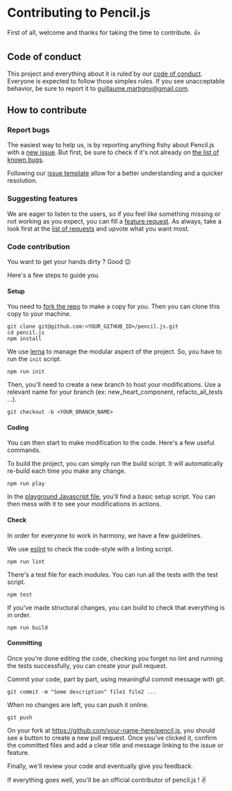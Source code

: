 # Contributing to Pencil.js

First of all, welcome and thanks for taking the time to contribute. :+1:

## Code of conduct

This project and everything about it is ruled by our [code of conduct](code_of_conduct.md).
Everyone is expected to follow those simples rules. If you see unacceptable behavior, be sure to report it to guillaume.martigny@gmail.com.

## How to contribute

### Report bugs

The easiest way to help us, is by reporting anything fishy about Pencil.js with a [new issue](https://github.com/pencil-js/pencil.js/issues/new).
But first, be sure to check if it's not already on [the list of known bugs](https://github.com/pencil-js/pencil.js/issues?q=is%3Aissue+is%3Aopen+label%3Abug).

Following our [issue template](.github/issue_template.md) allow for a better understanding and a quicker resolution.

### Suggesting features

We are eager to listen to the users, so if you feel like something missing or not working as you expect, you can fill a [feature request](https://github.com/pencil-js/pencil.js/issues/new).
As always, take a look first at the [list of requests](https://github.com/pencil-js/pencil.js/issues?q=is%3Aissue+is%3Aopen+label%3Aenhancement+) and upvote what you want most.

### Code contribution

You want to get your hands dirty ? Good :wink:

Here's a few steps to guide you.

#### Setup

You need to [fork the repo](https://help.github.com/articles/fork-a-repo/) to make a copy for you.
Then you can clone this copy to your machine.

    git clone git@github.com:<YOUR_GITHUB_ID>/pencil.js.git
    cd pencil.js
    npm install

We use [lerna](https://lernajs.io/) to manage the modular aspect of the project. So, you have to run the `init` script.

    npm run init

Then, you'll need to create a new branch to host your modifications. Use a relevant name for your branch (ex: new_heart_component, refacto_all_tests ...).

    git checkout -b <YOUR_BRANCH_NAME>

#### Coding

You can then start to make modification to the code. Here's a few useful commands.

To build the project, you can simply run the build script. It will automatically re-build each time you make any change.

    npm run play

In the [playground Javascript file](playground/playground.js), you'll find a basic setup script.
You can then mess with it to see your modifications in actions.

#### Check

In order for everyone to work in harmony, we have a few guidelines.

We use [eslint](https://eslint.org/) to check the code-style with a linting script.

    npm run lint

There's a test file for each modules. You can run all the tests with the test script.

    npm test

If you've made structural changes, you can build to check that everything is in order.

    npm run build

#### Committing

Once you're done editing the code, checking you forget no lint and running the tests successfully, you can create your pull request.

Commit your code, part by part, using meaningful commit message with git.

    git commit -m "Some description" file1 file2 ...

When no changes are left, you can push it online.

    git push

On your fork at https://github.com/your-name-here/pencil.js, you should see a button to create a new pull request.
Once you've clicked it, confirm the committed files and add a clear title and message linking to the issue or feature.

Finally, we'll review your code and eventually give you feedback.

If everything goes well, you'll be an official contributor of pencil.js ! :v:
